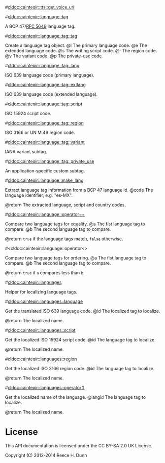 #<cldoc:cainteoir::tts::get_voice_uri>

#<cldoc:cainteoir::language::tag>

A BCP 47/[RFC 5646](http://www.ietf.org/rfc/rfc5646.txt) language tag.

#<cldoc:cainteoir::language::tag::tag>

Create a language tag object.
@l The primary language code.
@e The extended language code.
@s The writing script code.
@r The region code.
@v The variant code.
@p The private-use code.

#<cldoc:cainteoir::language::tag::lang>

ISO 639 language code (primary language).

#<cldoc:cainteoir::language::tag::extlang>

ISO 639 language code (extended language).

#<cldoc:cainteoir::language::tag::script>

ISO 15924 script code.

#<cldoc:cainteoir::language::tag::region>

ISO 3166 or UN M.49 region code.

#<cldoc:cainteoir::language::tag::variant>

IANA variant subtag.

#<cldoc:cainteoir::language::tag::private_use>

An application-specific custom subtag.

#<cldoc:cainteoir::language::make_lang>

Extract language tag information from a BCP 47 language id.
@code The language identifier, e.g. "es-MX".

@return The extracted language, script and country codes.

#<cldoc:cainteoir::language::operator==>

Compare two language tags for equality.
@a The fist language tag to compare.
@b The second language tag to compare.

@return `true` if the language tags match, `false` otherwise.

#<cldoc:cainteoir::language::operator<>

Compare two language tags for ordering.
@a The fist language tag to compare.
@b The second language tag to compare.

@return `true` if `a` compares less than `b`.

#<cldoc:cainteoir::languages>

Helper for localizing language tags.

#<cldoc:cainteoir::languages::language>

Get the translated ISO 639 language code.
@id The localized tag to localize.

@return The localized name.

#<cldoc:cainteoir::languages::script>

Get the localized ISO 15924 script code.
@id The language tag to localize.

@return The localized name.

#<cldoc:cainteoir::languages::region>

Get the localized ISO 3166 region code.
@id The language tag to localize.

@return The localized name.

#<cldoc:cainteoir::languages::operator()>

Get the localized name of the language.
@langid The language tag to localize.

@return The localized name.

# License

This API documentation is licensed under the CC BY-SA 2.0 UK License.

Copyright (C) 2012-2014 Reece H. Dunn
